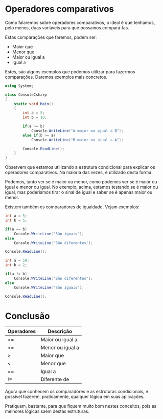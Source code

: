 # Operadores comparativos

Como falaremos sobre operadores comparativos, o ideal é que tenhamos, pelo menos, duas variáveis para que possamos compará-las.

Estas comparações que faremos, podem ser:

* Maior que
* Menor que
* Maior ou igual a
* Igual a

Estes, são alguns exemplos que podemos utilizar para fazermos comparações. Daremos exemplos mais concretos.

```C#
using System;

class ConsoleCsharp
{
    static void Main()
    {
        int a = 5;
        int b = 10;

        if(a >= b)
            Console.WriteLine("A maior ou igual a B");
        else if(b >= a)
            Console.WriteLine("B maior ou igual a A");

        Console.ReadLine();
    }
}
```

Observem que estamos utilizando a estrutura condicional para explicar os operadores comparativos. Na maioria das vezes, é utilizado desta forma.

Podemos, tanto ver se é maior ou menor, como podemos ver se é maior ou igual e menor ou igual. No exemplo, acima, estamos testando se é maior ou igual, mas poderíamos tirar o sinal de igual e saber se é apenas maior ou menor.

Existem também os comparadores de igualdade. Vejam exemplos:

```C#
int a = 5;
int b = 5;

if(a == b)
    Console.WriteLine("São iguais");
else
    Console.WriteLine("São diferentes");

Console.ReadLine();
```

```C#
int a = 50;
int b = 2;

if(a != b)
    Console.WriteLine("São diferentes");
else
    Console.WriteLine("São iguais");

Console.ReadLine();
```

# Conclusão

Operadores | Descrição
---------------- | -------------
\>= | Maior ou igual a
<= | Menor ou igual a
\> | Maior que
< | Menor que
== | Igual a
!= | Diferente de

 Agora que conhecem os comparadores e as estruturas condicionais, é possível fazerem, praticamente, qualquer lógica em suas aplicações.

Pratiquem, bastante, para que fiquem muito bom nestes conceitos, pois as melhores lógicas saem destas estruturas.